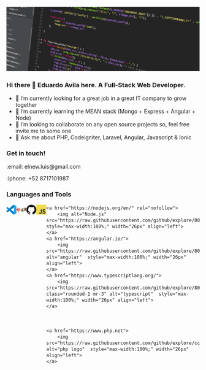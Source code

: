 [![Eduardo Avila](./assets/codeBanner.jpg)](https://eavila.dev)
### Hi there 👋 Eduardo Avila here. A Full-Stack Web Developer.
- 🔭 I’m currently looking for a great job in a great IT company to grow together
- 🌱 I’m currently learning the MEAN stack (Mongo + Express + Angular + Node)
- 👯 I’m looking to collaborate on any open source projects so, feel free invite me to some one
- 💬 Ask me about PHP, Codeigniter, Laravel, Angular, Javascript & Ionic

<h3>Get in touch!</h3>
<p>:email: elnew.luis@gmail.com</p>
<p>:iphone: +52 8717101987</p>

<h3>Languages and Tools</h3>
<p>
	<a href="https://code.visualstudio.com/" rel="nofollow">
		<img alt="Visual Studio Code" src="https://raw.githubusercontent.com/github/explore/80688e429a7d4ef2fca1e82350fe8e3517d3494d/topics/visual-studio-code/visual-studio-code.png" style="max-width:100%;" width="26px" align="left">
	</a>
	<a href="https://git-scm.com/" rel="nofollow">
		<img alt="Git" src="https://raw.githubusercontent.com/github/explore/80688e429a7d4ef2fca1e82350fe8e3517d3494d/topics/git/git.png" style="max-width:100%;" width="26px" align="left">
	</a>
	<a href="https://github.com/">
		<img alt="GitHub" src="https://raw.githubusercontent.com/github/explore/78df643247d429f6cc873026c0622819ad797942/topics/github/github.png" style="max-width:100%;" width="26px" align="left">
	</a>
	<a href="https://www.javascript.com/" rel="nofollow">
		<img alt="JavaScript" src="https://raw.githubusercontent.com/github/explore/80688e429a7d4ef2fca1e82350fe8e3517d3494d/topics/javascript/javascript.png" style="max-width:100%;" width="26px" align="left">
	</a>
	
	<a href="https://nodejs.org/en/" rel="nofollow">
		<img alt="Node.js" src="https://raw.githubusercontent.com/github/explore/80688e429a7d4ef2fca1e82350fe8e3517d3494d/topics/nodejs/nodejs.png" style="max-width:100%;" width="26px" align="left">
	</a>
	<a href="https://angular.io/">
		<img src="https://raw.githubusercontent.com/github/explore/80688e429a7d4ef2fca1e82350fe8e3517d3494d/topics/angular/angular.png" alt="angular"  style="max-width:100%;" width="26px" align="left">
	</a>
	<a href="https://www.typescriptlang.org/">
		<img src="https://raw.githubusercontent.com/github/explore/80688e429a7d4ef2fca1e82350fe8e3517d3494d/topics/typescript/typescript.png" class="rounded-1 mr-3" alt="typescript"  style="max-width:100%;" width="26px" align="left">
	</a>
  	
  	
  	
  	<a href="https://www.php.net">
  		<img src="https://raw.githubusercontent.com/github/explore/ccc16358ac4530c6a69b1b80c7223cd2744dea83/topics/php/php.png" alt="php logo"  style="max-width:100%;" width="26px" align="left">
  	</a>
</p>
